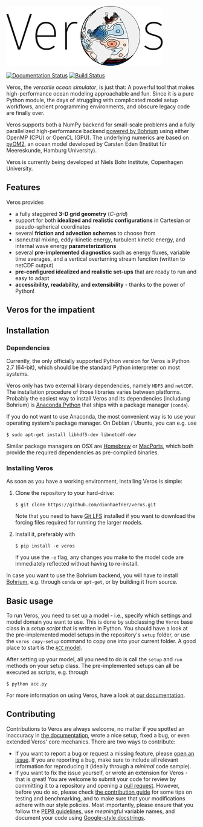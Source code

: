 ![Veros](doc/_images/veros-logo-400px.png?raw=true)

[![Documentation Status](https://readthedocs.org/projects/veros/badge/?version=latest)](http://veros.readthedocs.io/?badge=latest) [![Build Status](https://travis-ci.org/dionhaefner/veros.svg?branch=master)](https://travis-ci.org/dionhaefner/veros)

Veros, the *versatile ocean simulator*, is just that: A powerful tool that makes high-performance ocean modeling approachable and fun. Since it is a pure Python module, the days of struggling with complicated model setup workflows, ancient programming environments, and obscure legacy code are finally over.

Veros supports both a NumPy backend for small-scale problems and a fully parallelized high-performance backend [powered by Bohrium](https://github.com/bh107/bohrium) using either OpenMP (CPU) or OpenCL (GPU). The underlying numerics are based on [pyOM2](https://wiki.cen.uni-hamburg.de/ifm/TO/pyOM2), an ocean model developed by Carsten Eden (Institut für Meereskunde, Hamburg University).

Veros is currently being developed at Niels Bohr Institute, Copenhagen University.

## Features

Veros provides

- a fully staggered **3-D grid geometry** (*C-grid*)
- support for both **idealized and realistic configurations** in Cartesian or pseudo-spherical coordinates
- several **friction and advection schemes** to choose from
- isoneutral mixing, eddy-kinetic energy, turbulent kinetic energy, and internal wave energy **parameterizations**
- several **pre-implemented diagnostics** such as energy fluxes, variable time averages, and a vertical overturning stream function (written to netCDF output)
- **pre-configured idealized and realistic set-ups** that are ready to run and easy to adapt
- **accessibility, readability, and extensibility** - thanks to the power of Python!

## Veros for the impatient



## Installation

### Dependencies

Currently, the only officially supported Python version for Veros is Python 2.7 (64-bit), which should be the standard Python interpreter on most systems.

Veros only has two external library dependencies, namely `HDF5` and `netCDF`. The installation procedure of those libraries varies between platforms. Probably the easiest way to install Veros and its dependencies (includung Bohrium) is [Anaconda Python](https://www.continuum.io/downloads) that ships with a package manager (``conda``).

If you do not want to use Anaconda, the most convenient way is to use your operating system's package manager. On Debian / Ubuntu, you can e.g. use

    $ sudo apt-get install libhdf5-dev libnetcdf-dev

Similar package managers on OSX are [Homebrew](https://brew.sh/) or [MacPorts](https://www.macports.org/), which both provide the required dependencies as pre-compiled binaries.

### Installing Veros

As soon as you have a working environment, installing Veros is simple:

1. Clone the repository to your hard-drive:

       $ git clone https://github.com/dionhaefner/veros.git

   Note that you need to have [Git LFS](https://git-lfs.github.com/) installed if you want to download the forcing files required for running the larger models.

2. Install it, preferably with

       $ pip install -e veros

   If you use the `-e` flag, any changes you make to the model code are immediately reflected without having to re-install.

In case you want to use the Bohrium backend, you will have to install [Bohrium](https://github.com/bh107/bohrium), e.g. through `conda` or `apt-get`, or by building it from source.

## Basic usage

To run Veros, you need to set up a model - i.e., specify which settings and model domain you want to use. This is done by subclassing the ``Veros`` base class in a *setup script* that is written in Python. You should have a look at the pre-implemented model setups in the repository's ``setup`` folder, or use the ``veros copy-setup`` command to copy one into your current folder. A good place to start is the [``ACC`` model](https://github.com/dionhaefner/veros/blob/master/setup/acc/acc.py).

After setting up your model, all you need to do is call the ``setup`` and ``run`` methods on your setup class. The pre-implemented setups can all be executed as scripts, e.g. through

    $ python acc.py

For more information on using Veros, have a look at [our documentation](http://veros.readthedocs.io).

## Contributing

Contributions to Veros are always welcome, no matter if you spotted an inaccuracy in [the documentation](http://veros.readthedocs.io), wrote a nice setup, fixed a bug, or even extended Veros' core mechanics. There are two ways to contribute:

- If you want to report a bug or request a missing feature, please [open an issue](https://github.com/dionhaefner/veros/issues). If you are reporting a bug, make sure to include all relevant information for reproducing it (ideally through a *minimal* code sample).
- If you want to fix the issue yourself, or wrote an extension for Veros - that is great! You are welcome to submit your code for review by committing it to a repository and opening a [pull request](https://github.com/dionhaefner/veros/pulls). However, before you do so, please check [the contribution guide](http://veros.readthedocs.io/quickstart/get-started.html#enhancing-veros) for some tips on testing and benchmarking, and to make sure that your modifications adhere with our style policies. Most importantly, please ensure that you follow the [PEP8 guidelines](https://www.python.org/dev/peps/pep-0008/), use *meaningful* variable names, and document your code using [Google-style docstrings](http://sphinxcontrib-napoleon.readthedocs.io/en/latest/example_google.html).
